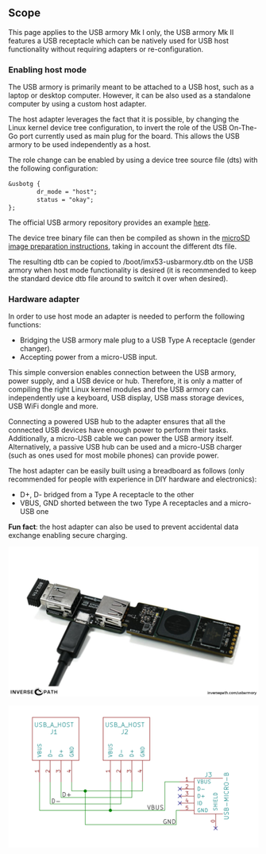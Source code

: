 ## Scope

This page applies to the USB armory Mk I only, the USB armory Mk II features a USB receptacle which can be natively used for USB host functionality without requiring adapters or re-configuration.

### Enabling host mode

The USB armory is primarily meant to be attached to a USB host, such as a
laptop or desktop computer. However, it can be also used as a standalone
computer by using a custom host adapter.

The host adapter leverages the fact that it is possible, by changing the Linux
kernel device tree configuration, to invert the role of the USB On-The-Go port
currently used as main plug for the board. This allows the USB armory to be used
independently as a host.

The role change can be enabled by using a device tree source file (dts) with the following configuration:

```
&usbotg {
        dr_mode = "host";
        status = "okay";
};
```

The official USB armory repository provides an example [here](https://github.com/f-secure-foundry/usbarmory/blob/master/software/kernel_conf/mark-one/imx53-usbarmory-host.dts).

The device tree binary file can then be compiled as shown in the [microSD image preparation instructions](https://github.com/f-secure-foundry/usbarmory/wiki/Preparing-a-bootable-image), taking in account the different dts file.

The resulting dtb can be copied to /boot/imx53-usbarmory.dtb on the USB armory when host mode functionality is desired (it is recommended to keep the standard device dtb file around to switch it over when desired).

### Hardware adapter

In order to use host mode an adapter is needed to perform the following functions:

 * Bridging the USB armory male plug to a USB Type A receptacle (gender changer).
 * Accepting power from a micro-USB input.

This simple conversion enables connection between the USB armory, power supply,
and a USB device or hub. Therefore, it is only a matter of compiling the right
Linux kernel modules and the USB armory can independently use a keyboard, USB
display, USB mass storage devices, USB WiFi dongle and more.

Connecting a powered USB hub to the adapter ensures that all the connected USB
devices have enough power to perform their tasks. Additionally, a micro-USB
cable we can power the USB armory itself. Alternatively, a passive USB hub can
be used and a micro-USB charger (such as ones used for most mobile phones) can
provide power.

The host adapter can be easily built using a breadboard as follows (only
recommended for people with experience in DIY hardware and electronics):

  * D+, D- bridged from a Type A receptacle to the other
  * VBUS, GND shorted between the two Type A receptacles and a micro-USB one

**Fun fact**: the host adapter can also be used to prevent accidental data exchange enabling secure charging.

![USB armory host adapter](images/armory-mark-one-host-adapter.jpg)

![USB armory host adapter schematics](images/armory-mark-one-host-adapter-schematics.png)